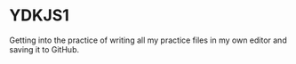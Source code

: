 # YDKJS1

Getting into the practice of writing all my practice files in my own editor and saving it to GitHub.
